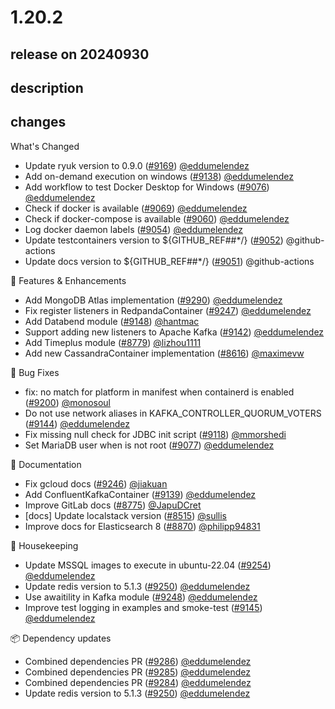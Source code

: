 # 1.20.2

## release on 20240930

## description

## changes

What's Changed

* Update ryuk version to 0.9.0 (<a class="issue-link js-issue-link" data-error-text="Failed to load title" data-id="2490355391" data-permission-text="Title is private" data-url="https://github.com/testcontainers/testcontainers-java/issues/9169" data-hovercard-type="pull_request" data-hovercard-url="/testcontainers/testcontainers-java/pull/9169/hovercard" href="https://github.com/testcontainers/testcontainers-java/pull/9169">#9169</a>) <a class="user-mention notranslate" data-hovercard-type="user" data-hovercard-url="/users/eddumelendez/hovercard" data-octo-click="hovercard-link-click" data-octo-dimensions="link_type:self" href="https://github.com/eddumelendez">@eddumelendez</a>
* Add on-demand execution on windows (<a class="issue-link js-issue-link" data-error-text="Failed to load title" data-id="2478890702" data-permission-text="Title is private" data-url="https://github.com/testcontainers/testcontainers-java/issues/9138" data-hovercard-type="pull_request" data-hovercard-url="/testcontainers/testcontainers-java/pull/9138/hovercard" href="https://github.com/testcontainers/testcontainers-java/pull/9138">#9138</a>) <a class="user-mention notranslate" data-hovercard-type="user" data-hovercard-url="/users/eddumelendez/hovercard" data-octo-click="hovercard-link-click" data-octo-dimensions="link_type:self" href="https://github.com/eddumelendez">@eddumelendez</a>
* Add workflow to test Docker Desktop for Windows (<a class="issue-link js-issue-link" data-error-text="Failed to load title" data-id="2461348708" data-permission-text="Title is private" data-url="https://github.com/testcontainers/testcontainers-java/issues/9076" data-hovercard-type="pull_request" data-hovercard-url="/testcontainers/testcontainers-java/pull/9076/hovercard" href="https://github.com/testcontainers/testcontainers-java/pull/9076">#9076</a>) <a class="user-mention notranslate" data-hovercard-type="user" data-hovercard-url="/users/eddumelendez/hovercard" data-octo-click="hovercard-link-click" data-octo-dimensions="link_type:self" href="https://github.com/eddumelendez">@eddumelendez</a>
* Check if docker is available (<a class="issue-link js-issue-link" data-error-text="Failed to load title" data-id="2451115325" data-permission-text="Title is private" data-url="https://github.com/testcontainers/testcontainers-java/issues/9069" data-hovercard-type="pull_request" data-hovercard-url="/testcontainers/testcontainers-java/pull/9069/hovercard" href="https://github.com/testcontainers/testcontainers-java/pull/9069">#9069</a>) <a class="user-mention notranslate" data-hovercard-type="user" data-hovercard-url="/users/eddumelendez/hovercard" data-octo-click="hovercard-link-click" data-octo-dimensions="link_type:self" href="https://github.com/eddumelendez">@eddumelendez</a>
* Check if docker-compose is available (<a class="issue-link js-issue-link" data-error-text="Failed to load title" data-id="2449308047" data-permission-text="Title is private" data-url="https://github.com/testcontainers/testcontainers-java/issues/9060" data-hovercard-type="pull_request" data-hovercard-url="/testcontainers/testcontainers-java/pull/9060/hovercard" href="https://github.com/testcontainers/testcontainers-java/pull/9060">#9060</a>) <a class="user-mention notranslate" data-hovercard-type="user" data-hovercard-url="/users/eddumelendez/hovercard" data-octo-click="hovercard-link-click" data-octo-dimensions="link_type:self" href="https://github.com/eddumelendez">@eddumelendez</a>
* Log docker daemon labels (<a class="issue-link js-issue-link" data-error-text="Failed to load title" data-id="2443495739" data-permission-text="Title is private" data-url="https://github.com/testcontainers/testcontainers-java/issues/9054" data-hovercard-type="pull_request" data-hovercard-url="/testcontainers/testcontainers-java/pull/9054/hovercard" href="https://github.com/testcontainers/testcontainers-java/pull/9054">#9054</a>) <a class="user-mention notranslate" data-hovercard-type="user" data-hovercard-url="/users/eddumelendez/hovercard" data-octo-click="hovercard-link-click" data-octo-dimensions="link_type:self" href="https://github.com/eddumelendez">@eddumelendez</a>
* Update testcontainers version to ${GITHUB_REF##*/} (<a class="issue-link js-issue-link" data-error-text="Failed to load title" data-id="2440303709" data-permission-text="Title is private" data-url="https://github.com/testcontainers/testcontainers-java/issues/9052" data-hovercard-type="pull_request" data-hovercard-url="/testcontainers/testcontainers-java/pull/9052/hovercard" href="https://github.com/testcontainers/testcontainers-java/pull/9052">#9052</a>) @github-actions
* Update docs version to ${GITHUB_REF##*/} (<a class="issue-link js-issue-link" data-error-text="Failed to load title" data-id="2440303618" data-permission-text="Title is private" data-url="https://github.com/testcontainers/testcontainers-java/issues/9051" data-hovercard-type="pull_request" data-hovercard-url="/testcontainers/testcontainers-java/pull/9051/hovercard" href="https://github.com/testcontainers/testcontainers-java/pull/9051">#9051</a>) @github-actions

🚀 Features & Enhancements

* Add MongoDB Atlas implementation (<a class="issue-link js-issue-link" data-error-text="Failed to load title" data-id="2557664350" data-permission-text="Title is private" data-url="https://github.com/testcontainers/testcontainers-java/issues/9290" data-hovercard-type="pull_request" data-hovercard-url="/testcontainers/testcontainers-java/pull/9290/hovercard" href="https://github.com/testcontainers/testcontainers-java/pull/9290">#9290</a>) <a class="user-mention notranslate" data-hovercard-type="user" data-hovercard-url="/users/eddumelendez/hovercard" data-octo-click="hovercard-link-click" data-octo-dimensions="link_type:self" href="https://github.com/eddumelendez">@eddumelendez</a>
* Fix register listeners in RedpandaContainer (<a class="issue-link js-issue-link" data-error-text="Failed to load title" data-id="2536734703" data-permission-text="Title is private" data-url="https://github.com/testcontainers/testcontainers-java/issues/9247" data-hovercard-type="pull_request" data-hovercard-url="/testcontainers/testcontainers-java/pull/9247/hovercard" href="https://github.com/testcontainers/testcontainers-java/pull/9247">#9247</a>) <a class="user-mention notranslate" data-hovercard-type="user" data-hovercard-url="/users/eddumelendez/hovercard" data-octo-click="hovercard-link-click" data-octo-dimensions="link_type:self" href="https://github.com/eddumelendez">@eddumelendez</a>
* Add Databend module (<a class="issue-link js-issue-link" data-error-text="Failed to load title" data-id="2486147473" data-permission-text="Title is private" data-url="https://github.com/testcontainers/testcontainers-java/issues/9148" data-hovercard-type="pull_request" data-hovercard-url="/testcontainers/testcontainers-java/pull/9148/hovercard" href="https://github.com/testcontainers/testcontainers-java/pull/9148">#9148</a>) <a class="user-mention notranslate" data-hovercard-type="user" data-hovercard-url="/users/hantmac/hovercard" data-octo-click="hovercard-link-click" data-octo-dimensions="link_type:self" href="https://github.com/hantmac">@hantmac</a>
* Support adding new listeners to Apache Kafka (<a class="issue-link js-issue-link" data-error-text="Failed to load title" data-id="2484064820" data-permission-text="Title is private" data-url="https://github.com/testcontainers/testcontainers-java/issues/9142" data-hovercard-type="pull_request" data-hovercard-url="/testcontainers/testcontainers-java/pull/9142/hovercard" href="https://github.com/testcontainers/testcontainers-java/pull/9142">#9142</a>) <a class="user-mention notranslate" data-hovercard-type="user" data-hovercard-url="/users/eddumelendez/hovercard" data-octo-click="hovercard-link-click" data-octo-dimensions="link_type:self" href="https://github.com/eddumelendez">@eddumelendez</a>
* Add Timeplus module (<a class="issue-link js-issue-link" data-error-text="Failed to load title" data-id="2352989921" data-permission-text="Title is private" data-url="https://github.com/testcontainers/testcontainers-java/issues/8779" data-hovercard-type="pull_request" data-hovercard-url="/testcontainers/testcontainers-java/pull/8779/hovercard" href="https://github.com/testcontainers/testcontainers-java/pull/8779">#8779</a>) <a class="user-mention notranslate" data-hovercard-type="user" data-hovercard-url="/users/lizhou1111/hovercard" data-octo-click="hovercard-link-click" data-octo-dimensions="link_type:self" href="https://github.com/lizhou1111">@lizhou1111</a>
* Add new CassandraContainer implementation (<a class="issue-link js-issue-link" data-error-text="Failed to load title" data-id="2291385927" data-permission-text="Title is private" data-url="https://github.com/testcontainers/testcontainers-java/issues/8616" data-hovercard-type="pull_request" data-hovercard-url="/testcontainers/testcontainers-java/pull/8616/hovercard" href="https://github.com/testcontainers/testcontainers-java/pull/8616">#8616</a>) <a class="user-mention notranslate" data-hovercard-type="user" data-hovercard-url="/users/maximevw/hovercard" data-octo-click="hovercard-link-click" data-octo-dimensions="link_type:self" href="https://github.com/maximevw">@maximevw</a>

🐛 Bug Fixes

* fix: no match for platform in manifest when containerd is enabled (<a class="issue-link js-issue-link" data-error-text="Failed to load title" data-id="2514144334" data-permission-text="Title is private" data-url="https://github.com/testcontainers/testcontainers-java/issues/9200" data-hovercard-type="pull_request" data-hovercard-url="/testcontainers/testcontainers-java/pull/9200/hovercard" href="https://github.com/testcontainers/testcontainers-java/pull/9200">#9200</a>) <a class="user-mention notranslate" data-hovercard-type="user" data-hovercard-url="/users/monosoul/hovercard" data-octo-click="hovercard-link-click" data-octo-dimensions="link_type:self" href="https://github.com/monosoul">@monosoul</a>
* Do not use network aliases in KAFKA_CONTROLLER_QUORUM_VOTERS (<a class="issue-link js-issue-link" data-error-text="Failed to load title" data-id="2484080810" data-permission-text="Title is private" data-url="https://github.com/testcontainers/testcontainers-java/issues/9144" data-hovercard-type="pull_request" data-hovercard-url="/testcontainers/testcontainers-java/pull/9144/hovercard" href="https://github.com/testcontainers/testcontainers-java/pull/9144">#9144</a>) <a class="user-mention notranslate" data-hovercard-type="user" data-hovercard-url="/users/eddumelendez/hovercard" data-octo-click="hovercard-link-click" data-octo-dimensions="link_type:self" href="https://github.com/eddumelendez">@eddumelendez</a>
* Fix missing null check for JDBC init script (<a class="issue-link js-issue-link" data-error-text="Failed to load title" data-id="2467641216" data-permission-text="Title is private" data-url="https://github.com/testcontainers/testcontainers-java/issues/9118" data-hovercard-type="pull_request" data-hovercard-url="/testcontainers/testcontainers-java/pull/9118/hovercard" href="https://github.com/testcontainers/testcontainers-java/pull/9118">#9118</a>) <a class="user-mention notranslate" data-hovercard-type="user" data-hovercard-url="/users/mmorshedi/hovercard" data-octo-click="hovercard-link-click" data-octo-dimensions="link_type:self" href="https://github.com/mmorshedi">@mmorshedi</a>
* Set MariaDB user when is not root (<a class="issue-link js-issue-link" data-error-text="Failed to load title" data-id="2461854090" data-permission-text="Title is private" data-url="https://github.com/testcontainers/testcontainers-java/issues/9077" data-hovercard-type="pull_request" data-hovercard-url="/testcontainers/testcontainers-java/pull/9077/hovercard" href="https://github.com/testcontainers/testcontainers-java/pull/9077">#9077</a>) <a class="user-mention notranslate" data-hovercard-type="user" data-hovercard-url="/users/eddumelendez/hovercard" data-octo-click="hovercard-link-click" data-octo-dimensions="link_type:self" href="https://github.com/eddumelendez">@eddumelendez</a>

📖 Documentation

* Fix gcloud docs (<a class="issue-link js-issue-link" data-error-text="Failed to load title" data-id="2536020497" data-permission-text="Title is private" data-url="https://github.com/testcontainers/testcontainers-java/issues/9246" data-hovercard-type="pull_request" data-hovercard-url="/testcontainers/testcontainers-java/pull/9246/hovercard" href="https://github.com/testcontainers/testcontainers-java/pull/9246">#9246</a>) <a class="user-mention notranslate" data-hovercard-type="user" data-hovercard-url="/users/jiakuan/hovercard" data-octo-click="hovercard-link-click" data-octo-dimensions="link_type:self" href="https://github.com/jiakuan">@jiakuan</a>
* Add ConfluentKafkaContainer (<a class="issue-link js-issue-link" data-error-text="Failed to load title" data-id="2479641237" data-permission-text="Title is private" data-url="https://github.com/testcontainers/testcontainers-java/issues/9139" data-hovercard-type="pull_request" data-hovercard-url="/testcontainers/testcontainers-java/pull/9139/hovercard" href="https://github.com/testcontainers/testcontainers-java/pull/9139">#9139</a>) <a class="user-mention notranslate" data-hovercard-type="user" data-hovercard-url="/users/eddumelendez/hovercard" data-octo-click="hovercard-link-click" data-octo-dimensions="link_type:self" href="https://github.com/eddumelendez">@eddumelendez</a>
* Improve GitLab docs (<a class="issue-link js-issue-link" data-error-text="Failed to load title" data-id="2348883247" data-permission-text="Title is private" data-url="https://github.com/testcontainers/testcontainers-java/issues/8775" data-hovercard-type="pull_request" data-hovercard-url="/testcontainers/testcontainers-java/pull/8775/hovercard" href="https://github.com/testcontainers/testcontainers-java/pull/8775">#8775</a>) <a class="user-mention notranslate" data-hovercard-type="user" data-hovercard-url="/users/JapuDCret/hovercard" data-octo-click="hovercard-link-click" data-octo-dimensions="link_type:self" href="https://github.com/JapuDCret">@JapuDCret</a>
* [docs] Update localstack version (<a class="issue-link js-issue-link" data-error-text="Failed to load title" data-id="2229834576" data-permission-text="Title is private" data-url="https://github.com/testcontainers/testcontainers-java/issues/8515" data-hovercard-type="pull_request" data-hovercard-url="/testcontainers/testcontainers-java/pull/8515/hovercard" href="https://github.com/testcontainers/testcontainers-java/pull/8515">#8515</a>) <a class="user-mention notranslate" data-hovercard-type="user" data-hovercard-url="/users/sullis/hovercard" data-octo-click="hovercard-link-click" data-octo-dimensions="link_type:self" href="https://github.com/sullis">@sullis</a>
* Improve docs for Elasticsearch 8 (<a class="issue-link js-issue-link" data-error-text="Failed to load title" data-id="2400753135" data-permission-text="Title is private" data-url="https://github.com/testcontainers/testcontainers-java/issues/8870" data-hovercard-type="pull_request" data-hovercard-url="/testcontainers/testcontainers-java/pull/8870/hovercard" href="https://github.com/testcontainers/testcontainers-java/pull/8870">#8870</a>) <a class="user-mention notranslate" data-hovercard-type="user" data-hovercard-url="/users/philipp94831/hovercard" data-octo-click="hovercard-link-click" data-octo-dimensions="link_type:self" href="https://github.com/philipp94831">@philipp94831</a>

🧹 Housekeeping

* Update MSSQL images to execute in ubuntu-22.04 (<a class="issue-link js-issue-link" data-error-text="Failed to load title" data-id="2537488226" data-permission-text="Title is private" data-url="https://github.com/testcontainers/testcontainers-java/issues/9254" data-hovercard-type="pull_request" data-hovercard-url="/testcontainers/testcontainers-java/pull/9254/hovercard" href="https://github.com/testcontainers/testcontainers-java/pull/9254">#9254</a>) <a class="user-mention notranslate" data-hovercard-type="user" data-hovercard-url="/users/eddumelendez/hovercard" data-octo-click="hovercard-link-click" data-octo-dimensions="link_type:self" href="https://github.com/eddumelendez">@eddumelendez</a>
* Update redis version to 5.1.3 (<a class="issue-link js-issue-link" data-error-text="Failed to load title" data-id="2536974294" data-permission-text="Title is private" data-url="https://github.com/testcontainers/testcontainers-java/issues/9250" data-hovercard-type="pull_request" data-hovercard-url="/testcontainers/testcontainers-java/pull/9250/hovercard" href="https://github.com/testcontainers/testcontainers-java/pull/9250">#9250</a>) <a class="user-mention notranslate" data-hovercard-type="user" data-hovercard-url="/users/eddumelendez/hovercard" data-octo-click="hovercard-link-click" data-octo-dimensions="link_type:self" href="https://github.com/eddumelendez">@eddumelendez</a>
* Use awaitility in Kafka module (<a class="issue-link js-issue-link" data-error-text="Failed to load title" data-id="2536792354" data-permission-text="Title is private" data-url="https://github.com/testcontainers/testcontainers-java/issues/9248" data-hovercard-type="pull_request" data-hovercard-url="/testcontainers/testcontainers-java/pull/9248/hovercard" href="https://github.com/testcontainers/testcontainers-java/pull/9248">#9248</a>) <a class="user-mention notranslate" data-hovercard-type="user" data-hovercard-url="/users/eddumelendez/hovercard" data-octo-click="hovercard-link-click" data-octo-dimensions="link_type:self" href="https://github.com/eddumelendez">@eddumelendez</a>
* Improve test logging in examples and smoke-test (<a class="issue-link js-issue-link" data-error-text="Failed to load title" data-id="2484083697" data-permission-text="Title is private" data-url="https://github.com/testcontainers/testcontainers-java/issues/9145" data-hovercard-type="pull_request" data-hovercard-url="/testcontainers/testcontainers-java/pull/9145/hovercard" href="https://github.com/testcontainers/testcontainers-java/pull/9145">#9145</a>) <a class="user-mention notranslate" data-hovercard-type="user" data-hovercard-url="/users/eddumelendez/hovercard" data-octo-click="hovercard-link-click" data-octo-dimensions="link_type:self" href="https://github.com/eddumelendez">@eddumelendez</a>

📦 Dependency updates

* Combined dependencies PR (<a class="issue-link js-issue-link" data-error-text="Failed to load title" data-id="2546339043" data-permission-text="Title is private" data-url="https://github.com/testcontainers/testcontainers-java/issues/9286" data-hovercard-type="pull_request" data-hovercard-url="/testcontainers/testcontainers-java/pull/9286/hovercard" href="https://github.com/testcontainers/testcontainers-java/pull/9286">#9286</a>) <a class="user-mention notranslate" data-hovercard-type="user" data-hovercard-url="/users/eddumelendez/hovercard" data-octo-click="hovercard-link-click" data-octo-dimensions="link_type:self" href="https://github.com/eddumelendez">@eddumelendez</a>
* Combined dependencies PR (<a class="issue-link js-issue-link" data-error-text="Failed to load title" data-id="2546137136" data-permission-text="Title is private" data-url="https://github.com/testcontainers/testcontainers-java/issues/9285" data-hovercard-type="pull_request" data-hovercard-url="/testcontainers/testcontainers-java/pull/9285/hovercard" href="https://github.com/testcontainers/testcontainers-java/pull/9285">#9285</a>) <a class="user-mention notranslate" data-hovercard-type="user" data-hovercard-url="/users/eddumelendez/hovercard" data-octo-click="hovercard-link-click" data-octo-dimensions="link_type:self" href="https://github.com/eddumelendez">@eddumelendez</a>
* Combined dependencies PR (<a class="issue-link js-issue-link" data-error-text="Failed to load title" data-id="2546060095" data-permission-text="Title is private" data-url="https://github.com/testcontainers/testcontainers-java/issues/9284" data-hovercard-type="pull_request" data-hovercard-url="/testcontainers/testcontainers-java/pull/9284/hovercard" href="https://github.com/testcontainers/testcontainers-java/pull/9284">#9284</a>) <a class="user-mention notranslate" data-hovercard-type="user" data-hovercard-url="/users/eddumelendez/hovercard" data-octo-click="hovercard-link-click" data-octo-dimensions="link_type:self" href="https://github.com/eddumelendez">@eddumelendez</a>
* Update redis version to 5.1.3 (<a class="issue-link js-issue-link" data-error-text="Failed to load title" data-id="2536974294" data-permission-text="Title is private" data-url="https://github.com/testcontainers/testcontainers-java/issues/9250" data-hovercard-type="pull_request" data-hovercard-url="/testcontainers/testcontainers-java/pull/9250/hovercard" href="https://github.com/testcontainers/testcontainers-java/pull/9250">#9250</a>) <a class="user-mention notranslate" data-hovercard-type="user" data-hovercard-url="/users/eddumelendez/hovercard" data-octo-click="hovercard-link-click" data-octo-dimensions="link_type:self" href="https://github.com/eddumelendez">@eddumelendez</a>

